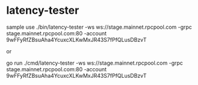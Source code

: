 # latency-tester

sample use
./bin/latency-tester -ws ws://stage.mainnet.rpcpool.com -grpc stage.mainnet.rpcpool.com:80 -account 9wFFyRfZBsuAha4YcuxcXLKwMxJR43S7fPfQLusDBzvT

or

go run ./cmd/latency-tester -ws ws://stage.mainnet.rpcpool.com -grpc stage.mainnet.rpcpool.com:80 -account 9wFFyRfZBsuAha4YcuxcXLKwMxJR43S7fPfQLusDBzvT
